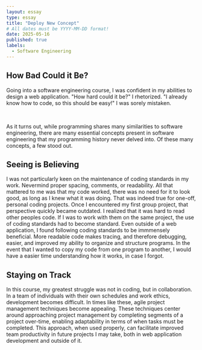 ```yaml
---
layout: essay
type: essay
title: "Deploy New Concept"
# All dates must be YYYY-MM-DD format!
date: 2025-05-16
published: true
labels:
  - Software Engineering
---
```




## How Bad Could it Be?
Going into a software engineering course, I was confident in my abilities to design a web application. "How hard could it be?" I rhetorized. "I already know how to code, so this should be easy!" I was sorely mistaken.

<br>

As it turns out, while programming shares many similarities to software engineering, there are many essential concepts present in software engineering that my programming history never delved into. Of these many concepts, a few stood out.

## Seeing is Believing
I was not particularly keen on the maintenance of coding standards in my work. Nevermind proper spacing, comments, or readability. All that mattered to me was that my code worked, there was no need for it to look good, as long as I knew what it was doing. That was indeed true for one-off, personal coding projects. Once I encountered my first group project, that perspective quickly became outdated. I realized that it was hard to read other peoples code. If I was to work with them on the same project, the use of coding standards had to become standard.
Even outside of a web application, I found following coding standards to be immmensely beneficial. More readable code makes tracing, and therefore debugging, easier, and improved my ability to organize and structure programs. In the event that I wanted to copy my code from one program to another, I would have a easier time understanding how it works, in case I forgot.

## Staying on Track
In this course, my greatest struggle was not in coding, but in collaboration. In a team of individuals with their own schedules and work ethics, development becomes difficult. In times like these, agile project management techniques become appealing. These techniques center around approaching project management by completing segments of a project over-time, enabling adaptability in terms of when tasks must be completed. This approach, when used properly, can facilitate improved team productivity in future projects I may take, both in web application development and outside of it.
